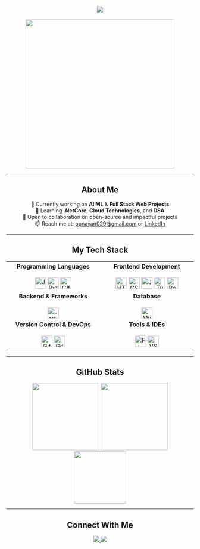 <!-- GitHub Profile README for kenpachi11zx -->

<h1 align="center" style="font-family: 'Segoe UI', Tahoma, Geneva, Verdana, sans-serif;">
  <img src="https://readme-typing-svg.herokuapp.com?font=Fira+Code&size=30&duration=2500&pause=1000&color=00BFFF&center=true&vCenter=true&width=450&lines=Hey,+what's+up%3F;Welcome+to+my+profile" />
</h1>

<p align="center">
  <img src="https://i.pinimg.com/originals/f0/f0/d9/f0f0d932d6e39c7af5aa305cbd8da735.gif" width="400" />
</p>


---

<h2 align="center">About Me</h2>

<p align="center">
  🔭 Currently working on <strong>AI ML</strong> & <strong>Full Stack Web Projects</strong><br>
  🌱 Learning <strong>.NetCore</strong>, <strong>Cloud Technologies</strong>, and <strong>DSA</strong><br>
  🤝 Open to collaboration on open-source and impactful projects<br>
  📫 Reach me at: <a href="mailto:opnayan029@gmail.com">opnayan029@gmail.com</a> or <a href="https://www.linkedin.com/in/sahil-islam-b1955825a/" target="_blank">LinkedIn</a>
</p>

---

<h2 align="center">My Tech Stack</h2>

<div align="center">

<table>
  <tr>
    <td align="center" width="250">
      <strong>Programming Languages</strong><br><br>
      <img src="https://cdn.jsdelivr.net/gh/devicons/devicon/icons/java/java-original.svg" height="30" alt="Java" />
      <img src="https://cdn.jsdelivr.net/gh/devicons/devicon/icons/python/python-original.svg" height="30" alt="Python" />
      <img src="https://cdn.jsdelivr.net/gh/devicons/devicon/icons/csharp/csharp-original.svg" height="30" alt="C#" />
    </td>
    <td align="center" width="250">
      <strong>Frontend Development</strong><br><br>
      <img src="https://cdn.jsdelivr.net/gh/devicons/devicon/icons/html5/html5-original.svg" height="30" alt="HTML5" />
      <img src="https://cdn.jsdelivr.net/gh/devicons/devicon/icons/css3/css3-original.svg" height="30" alt="CSS3" />
      <img src="https://cdn.jsdelivr.net/gh/devicons/devicon/icons/javascript/javascript-original.svg" height="30" alt="JavaScript" />
      <img src="https://cdn.jsdelivr.net/gh/devicons/devicon/icons/typescript/typescript-original.svg" height="30" alt="TypeScript" />
      <img src="https://cdn.jsdelivr.net/gh/devicons/devicon/icons/react/react-original.svg" height="30" alt="React" />
    </td>
  </tr>
  <tr>
    <td align="center">
      <strong>Backend & Frameworks</strong><br><br>
      <img src="https://cdn.jsdelivr.net/gh/devicons/devicon/icons/dotnetcore/dotnetcore-original.svg" height="30" alt=".NET" />
    </td>
    <td align="center">
      <strong>Database</strong><br><br>
      <img src="https://cdn.jsdelivr.net/gh/devicons/devicon/icons/mysql/mysql-original.svg" height="30" alt="MySQL" />
    </td>
  </tr>
  <tr>
    <td align="center">
      <strong>Version Control & DevOps</strong><br><br>
      <img src="https://cdn.jsdelivr.net/gh/devicons/devicon/icons/git/git-original.svg" height="30" alt="Git" />
      <img src="https://cdn.jsdelivr.net/gh/devicons/devicon/icons/github/github-original.svg" height="30" alt="GitHub" />
    </td>
    <td align="center">
      <strong>Tools & IDEs</strong><br><br>
      <img src="https://cdn.jsdelivr.net/gh/devicons/devicon/icons/figma/figma-original.svg" height="30" alt="Figma" />
      <img src="https://cdn.jsdelivr.net/gh/devicons/devicon/icons/vscode/vscode-original.svg" height="30" alt="VS Code" />
    </td>
  </tr>
</table>

</div>

---

<h2 align="center">GitHub Stats</h2>

<div align="center">
  <img src="https://github-readme-stats.vercel.app/api?username=kenpachi11zx&show_icons=true&theme=tokyonight&hide_border=true" height="180" />
  <img src="https://github-readme-streak-stats.herokuapp.com/?user=kenpachi11zx&theme=tokyonight&hide_border=true" height="180" />
</div>

<div align="center">
  <img src="https://github-readme-stats.vercel.app/api/top-langs/?username=kenpachi11zx&layout=compact&theme=tokyonight&hide_border=true" height="140" />
</div>

---

<h2 align="center">Connect With Me</h2>

<p align="center">
  <a href="https://www.linkedin.com/in/sahil-islam-b1955825a/" target="_blank">
    <img src="https://img.shields.io/badge/LinkedIn-0077B5?style=flat-square&logo=linkedin&logoColor=white" />
  </a>
  <a href="mailto:opnayan029@gmail.com">
    <img src="https://img.shields.io/badge/Gmail-D14836?style=flat-square&logo=gmail&logoColor=white" />
  </a>
</p>
